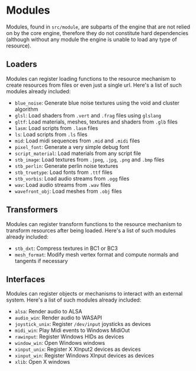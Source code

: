 # Modules
Modules, found in `src/module`, are subparts of the engine that are not relied on by the core engine, therefore they do not constitute hard dependencies (although without any module the engine is unable to load any type of resource).

## Loaders
Modules can register loading functions to the resource mechanism to create resources from files or even just a single url. Here's a list of such modules already included:
- `blue_noise`: Generate blue noise textures using the void and cluster algorithm
- `glsl`: Load shaders from `.vert` and `.frag` files using `glslang`
- `gltf`: Load materials, meshes, textures and shaders from `.glb` files
- `lasm`: Load scripts from `.lasm` files
- `ls`: Load scripts from `.ls` files
- `mid`: Load midi sequences from `.mid` and `.midi` files
- `pixel_font`: Generate a very simple debug font
- `script_material`: Load materials from any script file
- `stb_image`: Load textures from `.jpeg`, `.jpg`, `.png` and `.bmp` files
- `stb_perlin`: Generate perlin noise textures
- `stb_truetype`: Load fonts from `.ttf` files
- `stb_vorbis`: Load audio streams from `.ogg` files
- `wav`: Load audio streams from `.wav` files
- `wavefront_obj`: Load meshes from `.obj` files

## Transformers
Modules can register transform functions to the resource mechanism to transform resources after being loaded. Here's a list of such modules already included:
- `stb_dxt`: Compress textures in BC1 or BC3
- `mesh_format`: Modify mesh vertex format and compute normals and tangents if necessary

## Interfaces
Modules can register objects or mechanisms to interact with an external system. Here's a list of such modules already included:
- `alsa`: Render audio to ALSA
- `audio_win`: Render audio to WASAPI
- `joystick_unix`: Register `/dev/input` joysticks as devices
- `midi_win`: Play Midi events to Windows MidiOut
- `rawinput`: Register Windows HIDs as devices
- `window_win`: Open Windows windows
- `xinput_unix`: Register X XInput2 devices as devices
- `xinput_win`: Register Windows XInput devices as devices
- `xlib`: Open X windows
